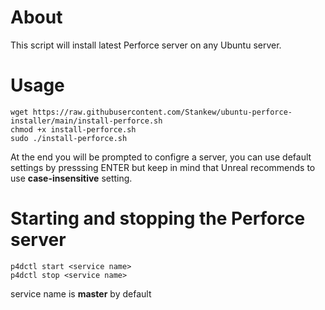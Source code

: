 # About
This script will install latest Perforce server on any Ubuntu server.
# Usage
```
wget https://raw.githubusercontent.com/Stankew/ubuntu-perforce-installer/main/install-perforce.sh
chmod +x install-perforce.sh
sudo ./install-perforce.sh
```
At the end you will be prompted to configre a server, you can use default settings by presssing ENTER but keep in mind that Unreal recommends to use **case-insensitive** setting.

# Starting and stopping the Perforce server
```
p4dctl start <service name>
p4dctl stop <service name>
```
service name is **master** by default
